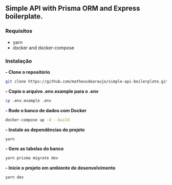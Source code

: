 ## Simple API with Prisma ORM and Express boilerplate.

### Requisitos

- yarn
- docker and docker-compose

### Instalação

**- Clone o repositório**
```sh
git clone https://github.com/matheusdearaujo/simple-api-boilerplate.git
```

**- Copie o arquivo .env.example para o .env**
```sh
cp .env.example .env
```

**- Rode o banco de dados com Docker**
```sh
docker-compose up -d --build
```

**- Instale as dependências do projeto**
```sh
yarn
```

**- Gere as tabelas do banco**
```sh
yarn prisma migrate dev
```

**- Inicie o projeto em ambiente de desenvolvimento**
```sh
yarn dev
```
